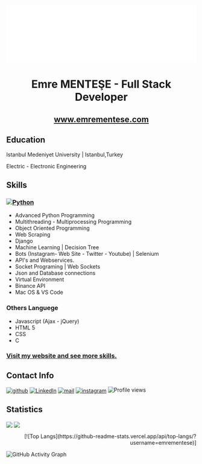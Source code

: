 <div align="center">
    <img src="readme.svg" alt="css-in-readme">
</div>

<div align="center">
    
# Emre MENTEŞE - Full Stack Developer

</div>
<div align="center">

## www.emrementese.com
    
</div>

## Education
Istanbul Medeniyet University | Istanbul,Turkey

Electric - Electronic Engineering

## Skills
### [<img src='https://www.python.org/static/community_logos/python-logo-generic.svg' alt='Python' height='30'>](#)
  - Advanced Python Programming                                                                                                                                     
  - Multithreading - Multiprocessing Programming
  - Object Oriented Programming
  - Web Scraping
  - Django
  - Machine Learning | Decision Tree
  - Bots (Instagram- Web Site - Twitter - Youtube) | Selenium
  - API's and Webservices.
  - Socket Programing | Web Sockets
  - Json and Database connections
  - Virtual Environment
  - Binance API
  - Mac OS & VS Code


### Others Languege
  - Javascript (Ajax - jQuery)
  - HTML 5
  - CSS
  - C
### [Visit my website and see more skills.](http://www.emrementese.com/deneyim/)

## Contact Info
[<img src='https://img.shields.io/badge/GitHub-100000?style=for-the-badge&logo=github&logoColor=white' alt='github' align="center" height='35'>](https://github.com/emrementese)    [<img src='https://img.shields.io/badge/LinkedIn-0077B5?style=for-the-badge&logo=linkedin&logoColor=white' alt='LinkedIn' align="center" height='34'>](https://www.linkedin.com/in/emre-mente%C5%9Fe-b55044217/)    [<img src='https://img.shields.io/badge/Gmail-D14836?style=for-the-badge&logo=gmail&logoColor=white' alt='mail' align="center" height='34'>](https://mail.google.com/mail/u/0/?fs=1&tf=cm&source=mailto&su=Ol%C3%A1+Stefany&to=emrementese@gmail.com)   [<img src='https://img.shields.io/badge/Instagram-E4405F?style=for-the-badge&logo=instagram&logoColor=white' alt='instagram' align="center" height='30'>](https://www.instagram.com/emre_mentese/)  ![Profile views](https://gpvc.arturio.dev/emreeemntese) 

## Statistics

<p>
<p align="left">
  <img align="center" src="https://github-readme-stats.vercel.app/api?username=emrementese&count_private=true&show_icons=trueline_height=21&theme=github_dark">
  <img align="center" src="https://github-readme-streak-stats.herokuapp.com/?user=emrementese&theme=holi-theme">
  
 </p>
 <p align="right">
  [![Top Langs](https://github-readme-stats.vercel.app/api/top-langs/?username=emrementese)]
 </p>

</p>


![GitHub Activity Graph](https://activity-graph.herokuapp.com/graph?username=emrementese)  
